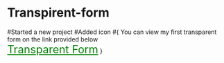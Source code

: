 # Transpirent-form
#Started a new project
#Added icon
#{
    You can view my first transparent form on the link provided below
    <br/>
    <a href="https://transparentformdesign.netlify.app/" style="color:green; font-size:25px;" target="_blank">Transparent Form</a>
}